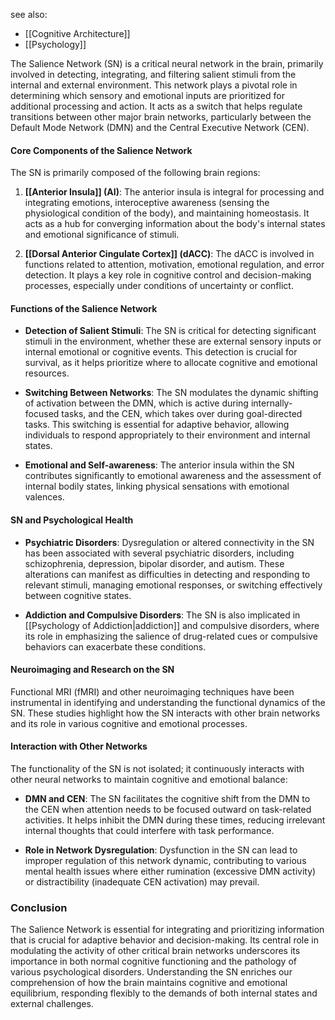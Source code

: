 see also:
- [[Cognitive Architecture]]
- [[Psychology]]

The Salience Network (SN) is a critical neural network in the brain, primarily involved in detecting, integrating, and filtering salient stimuli from the internal and external environment. This network plays a pivotal role in determining which sensory and emotional inputs are prioritized for additional processing and action. It acts as a switch that helps regulate transitions between other major brain networks, particularly between the Default Mode Network (DMN) and the Central Executive Network (CEN).

#### Core Components of the Salience Network

The SN is primarily composed of the following brain regions:

1. **[[Anterior Insula]] (AI)**: The anterior insula is integral for processing and integrating emotions, interoceptive awareness (sensing the physiological condition of the body), and maintaining homeostasis. It acts as a hub for converging information about the body's internal states and emotional significance of stimuli.
   
2. **[[Dorsal Anterior Cingulate Cortex]] (dACC)**: The dACC is involved in functions related to attention, motivation, emotional regulation, and error detection. It plays a key role in cognitive control and decision-making processes, especially under conditions of uncertainty or conflict.

#### Functions of the Salience Network

- **Detection of Salient Stimuli**: The SN is critical for detecting significant stimuli in the environment, whether these are external sensory inputs or internal emotional or cognitive events. This detection is crucial for survival, as it helps prioritize where to allocate cognitive and emotional resources.

- **Switching Between Networks**: The SN modulates the dynamic shifting of activation between the DMN, which is active during internally-focused tasks, and the CEN, which takes over during goal-directed tasks. This switching is essential for adaptive behavior, allowing individuals to respond appropriately to their environment and internal states.

- **Emotional and Self-awareness**: The anterior insula within the SN contributes significantly to emotional awareness and the assessment of internal bodily states, linking physical sensations with emotional valences.

#### SN and Psychological Health

- **Psychiatric Disorders**: Dysregulation or altered connectivity in the SN has been associated with several psychiatric disorders, including schizophrenia, depression, bipolar disorder, and autism. These alterations can manifest as difficulties in detecting and responding to relevant stimuli, managing emotional responses, or switching effectively between cognitive states.

- **Addiction and Compulsive Disorders**: The SN is also implicated in [[Psychology of Addiction|addiction]] and compulsive disorders, where its role in emphasizing the salience of drug-related cues or compulsive behaviors can exacerbate these conditions.

#### Neuroimaging and Research on the SN

Functional MRI (fMRI) and other neuroimaging techniques have been instrumental in identifying and understanding the functional dynamics of the SN. These studies highlight how the SN interacts with other brain networks and its role in various cognitive and emotional processes.

#### Interaction with Other Networks

The functionality of the SN is not isolated; it continuously interacts with other neural networks to maintain cognitive and emotional balance:

- **DMN and CEN**: The SN facilitates the cognitive shift from the DMN to the CEN when attention needs to be focused outward on task-related activities. It helps inhibit the DMN during these times, reducing irrelevant internal thoughts that could interfere with task performance.

- **Role in Network Dysregulation**: Dysfunction in the SN can lead to improper regulation of this network dynamic, contributing to various mental health issues where either rumination (excessive DMN activity) or distractibility (inadequate CEN activation) may prevail.

### Conclusion

The Salience Network is essential for integrating and prioritizing information that is crucial for adaptive behavior and decision-making. Its central role in modulating the activity of other critical brain networks underscores its importance in both normal cognitive functioning and the pathology of various psychological disorders. Understanding the SN enriches our comprehension of how the brain maintains cognitive and emotional equilibrium, responding flexibly to the demands of both internal states and external challenges.